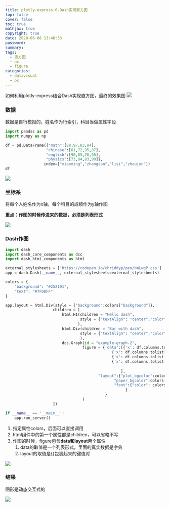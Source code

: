 ```yaml
---
title: plotly-express-6-Dash实现直方图
top: false
cover: false
toc: true
mathjax: true
copyright: true
date: 2020-06-08 13:48:53
password:
summary:
tags:
  - 直方图
  - px
  - figure
categories:
  - datavisual
  - px
---
```


如何利用plotly-express结合Dash实现直方图，最终的效果图
![](https://tva1.sinaimg.cn/large/007S8ZIlgy1gfku0snp85j31h50fkabb.jpg)

<!--MORE-->

### 数据

数据是自行模拟的，姓名作为行索引，科目当做属性字段

```python
import pandas as pd
import numpy as np

df = pd.DataFrame({"math":[88,97,83,84],
                  "chinese":[81,72,95,87],
                  "english":[90,85,78,96],
                  "physics":[73,84,83,90]},
                 index=["xiaoming","zhangsan","lisi","zhoujun"])
df
```



![](https://tva1.sinaimg.cn/large/007S8ZIlgy1gfku0iigdoj30bt04y747.jpg)

### 坐标系

将每个人姓名作为x轴，每个科目的成绩作为y轴作图

**重点：作图的时候传进来的数据，必须是列表形式**

![](https://tva1.sinaimg.cn/large/007S8ZIlgy1gfku0jqawmj30bw03rglh.jpg)

### Dash作图

```python
import dash
import dash_core_components as dcc
import dash_html_components as html

external_stylesheets = ['https://codepen.io/chriddyp/pen/bWLwgP.css']
app = dash.Dash(__name__, external_stylesheets=external_stylesheets)

colors = {
    "background": "#252191",
    "text": "#7FDBFF"
}

app.layout = html.Div(style = {"background":colors["background"]},
                     children = [
                         html.H1(children = "Hello dash",
                                 style = {"textAlign": "center","color": colors["text"]}
                                ),        
                         html.Div(children = "Bar with dash",
                                 style = {"textAlign": "center","color": colors["text"]}
                                 ),
                         dcc.Graph(id = "example-graph-2",
                                  figure = {'data':[{'x': df.columns.tolist(), 'y': df.loc["xiaoming"].tolist(), 'type': 'bar', 'name': 'xiaoming'},
                                               {'x': df.columns.tolist(), 'y': df.loc["zhoujun"].tolist(), 'type': 'bar', 'name': u'zhoujun'},
                                               {'x': df.columns.tolist(), 'y': df.loc["lisi"].tolist(), 'type': 'bar', 'name': u'lisi'},
                                               {'x': df.columns.tolist(), 'y': df.loc["zhangsan"].tolist(), 'type': 'bar', 'name': u'zhangsan'},
                                                    
                                                   ],
                                         "layout":{"plot_bgcolor":colors["background"],
                                                "paper_bgcolor":colors["background"],
                                                "font":{"color": colors["text"]}
                                                     }
                                            }
                                  )
                     ])

if __name__ == '__main__':
    app.run_server()
```


1. 指定属性colors，后面可以直接调用
2. html组件中的第一个属性都是children，可以省略不写
3. 作图的时候，figure包含**data和layout**两个属性
   1. data的取值是一个列表形式，里面的真实数据是字典
   2. layout的取值是{}包裹起来的键值对

![](https://tva1.sinaimg.cn/large/007S8ZIlgy1gfku0o33imj30u00uk7cd.jpg)



### 结果

图形是动态交互式的

![](https://tva1.sinaimg.cn/large/007S8ZIlgy1gfku0snp85j31h50fkabb.jpg)
